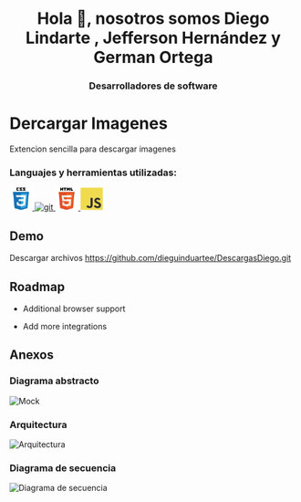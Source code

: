 <h1 align="center">Hola 👋, nosotros somos Diego Lindarte , Jefferson Hernández y German Ortega</h1>

<h3 align="center">Desarrolladores de software</h3>

# Dercargar Imagenes

Extencion sencilla para descargar imagenes

<h3 align="left">Languajes y herramientas utilizadas:</h3>
<p align="left"> <a href="https://www.w3schools.com/css/" target="_blank" rel="noreferrer"> <img src="https://raw.githubusercontent.com/devicons/devicon/master/icons/css3/css3-original-wordmark.svg" alt="css3" width="40" height="40"/> </a> <a href="https://git-scm.com/" target="_blank" rel="noreferrer"> <img src="https://www.vectorlogo.zone/logos/git-scm/git-scm-icon.svg" alt="git" width="40" height="40"/> </a> <a href="https://www.w3.org/html/" target="_blank" rel="noreferrer"> <img src="https://raw.githubusercontent.com/devicons/devicon/master/icons/html5/html5-original-wordmark.svg" alt="html5" width="40" height="40"/> </a> <a href="https://developer.mozilla.org/en-US/docs/Web/JavaScript" target="_blank" rel="noreferrer"> <img src="https://raw.githubusercontent.com/devicons/devicon/master/icons/javascript/javascript-original.svg" alt="javascript" width="40" height="40"/> </a> </p>


## Demo

Descargar archivos https://github.com/dieguinduartee/DescargasDiego.git

## Roadmap

- Additional browser support

- Add more integrations

## Anexos

### Diagrama abstracto

![Mock](https://i.ibb.co/DWnLvv7/Untitled-Diagram-drawio.png)

### Arquitectura

![Arquitectura](https://people.cs.uct.ac.za/~swptas001/TimeRank/resources/j-support/ArchitectureDiagram.jpg)

### Diagrama de secuencia

![Diagrama de secuencia](https://people.cs.uct.ac.za/~swptas001/TimeRank/resources/j-support/SequenceDiagram.png)

